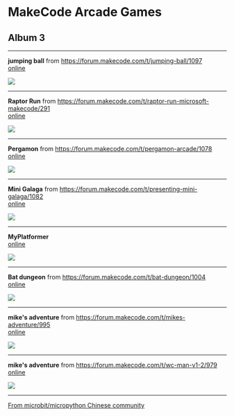 # MakeCode Arcade Games
## Album 3

---------

**jumping ball** from https://forum.makecode.com/t/jumping-ball/1097  
[online](https://arcade.makecode.com/01670-90640-53765-21516)

![](arcade-jumping-ball.gif)

---------

**Raptor Run** from https://forum.makecode.com/t/raptor-run-microsoft-makecode/291  
[online](https://arcade.makecode.com/01557-22698-02189-74225)

![](arcade-Raptor-Run.gif)

---------

**Pergamon** from https://forum.makecode.com/t/pergamon-arcade/1078  
[online](https://arcade.makecode.com/79471-28049-02067-29794)

![](arcade-pergamon-arcade.gif)

---------

**Mini Galaga** from https://forum.makecode.com/t/presenting-mini-galaga/1082  
[online](https://arcade.makecode.com/21217-52862-26493-66020)

![](arcade-Mini-Galaga.gif)

---------

**MyPlatformer**   
[online](https://arcade.makecode.com/#pub:91882-30149-11921-75894)

![](arcade-MyPlatformer.gif)

---------

**Bat dungeon** from https://forum.makecode.com/t/bat-dungeon/1004  
[online](https://arcade.makecode.com/76866-08647-86101-41081)

![](arcade-bat-dungeon.gif)

---------

**mike's adventure** from https://forum.makecode.com/t/mikes-adventure/995  
[online](https://arcade.makecode.com/34912-69976-19528-57695)

![](arcade-mikes-adventure.gif)

---------

**mike's adventure** from https://forum.makecode.com/t/wc-man-v1-2/979  
[online](https://arcade.makecode.com/13371-96467-02127-13783)

![](arcade-wc-man.gif)

---------


[From microbit/micropython Chinese community](http://www.micropython.org.cn)
